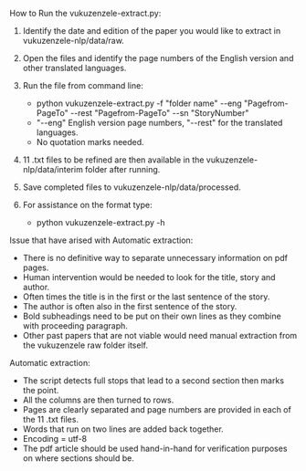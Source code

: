 How to Run the vukuzenzele-extract.py:

1. Identify the date and edition of the paper you would like to extract in vukuzenzele-nlp/data/raw.
2. Open the files and identify the page numbers of the English version and other translated languages.
3. Run the file from command line:
   - python vukuzenzele-extract.py -f "folder name" --eng "Pagefrom-PageTo" --rest "Pagefrom-PageTo" --sn "StoryNumber"
   -  "--eng" English version page numbers, "--rest" for the translated languages.
   - No quotation marks needed.

4. 11 .txt files to be refined are then available in the vukuzenzele-nlp/data/interim folder after running.
5. Save completed files to vukuzenzele-nlp/data/processed.

6. For assistance on the format type:
   - python vukuzenzele-extract.py -h

Issue that have arised with Automatic extraction:
- There is no definitive way to separate unnecessary information on pdf pages.
- Human intervention would be needed to look for the title, story and author.
- Often times the title is in the first or the last sentence of the story.
- The author is often also in the first sentence of the story.
- Bold subheadings need to be put on their own lines as they combine with proceeding paragraph.
- Other past papers that are not viable would need manual extraction from the vukuzenzele raw folder itself.


Automatic extraction:
- The script detects full stops that lead to a second section then marks the point.
- All the columns are then turned to rows.
- Pages are clearly separated and page numbers are provided in each of the 11 .txt files.
- Words that run on two lines are added back together.
- Encoding = utf-8
- The pdf article should be used hand-in-hand for verification purposes on where sections should be.
